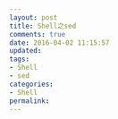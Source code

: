 ```yaml
---
layout: post
title: Shell之sed
comments: true
date: 2016-04-02 11:15:57
updated:
tags:
- Shell
- sed
categories:
- Shell
permalink:
---
```

